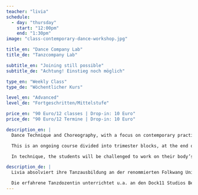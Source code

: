 ```yaml
---
teacher: "livia"
schedule:
  - day: "thursday"
    start: "12:00pm"
    end: "1:30pm"
image: "class-contemporary-dance-workshop.jpg"

title_en: "Dance Company Lab"
title_de: "Tanzcompany Lab"

subtitle_en: "Joining still possible"
subtitle_de: "Achtung! Einstieg noch möglich"

type_en: "Weekly Class"
type_de: "Wöchentlicher Kurs"

level_en: "Advanced"
level_de: "Fortgeschritten/Mittelstufe"

price_en: "90 Euro/12 classes | Drop-in: 10 Euro"
price_de: "90 Euro/12 Termine | Drop-in: 10 Euro"

description_en: |
  Dance Technique and Choreography, with a focus on contemporary practices and performance:

  This is an ongoing course divided into trimester blocks, at the end of each block a Studio Performance will be presented. The idea of this course is to experience a Dance company-similar dynamic: Beginning with a dance technique warm up, then working on a choreographic creative process (rehearsal) to finally show the results of it.

  In technique, the students will be challenged to work on their body’s alignment and increase coordination and strength abilities, developing awareness and motion in multiple spatial planes. The choreography component of this course is about learning and developing movement  with a range of choreographic approaches.

description_de: |
  Livia absolviert ihre Tanzausbildung an der renommierten Folkwang Universität der Künste in Essen unter der Leitung von Pina Bausch. Als Tänzerin, Choreografin und Choreografie Assistentin arbeitete sie in zahlreichen Projekte in Deutschland, U.S.A, Mexiko und Argentinien.

  Die erfahrene Tanzdozentin unterrichtet u.a. an den Dock11 Studios Berlin, Bildungsjahr Tanz von Seneca-Intensiv und assistiert beim Masterstudiengang für Choreografie der Udk Berlin.
---
```

